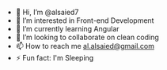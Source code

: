 - 👋 Hi, I’m @alsaied7
- 👀 I’m interested in Front-end Development
- 🌱 I’m currently learning Angular
- 💞️ I’m looking to collaborate on clean coding
- 📫 How to reach me al.alsaied@gmail.com
- ⚡ Fun fact: I'm Sleeping 
